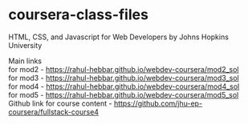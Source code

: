 # coursera-class-files
HTML, CSS, and Javascript for Web Developers by Johns Hopkins University

Main links <br />
for mod2 - https://rahul-hebbar.github.io/webdev-coursera/mod2_sol <br />
for mod3 - https://rahul-hebbar.github.io/webdev-coursera/mod3_sol <br />
for mod4 - https://rahul-hebbar.github.io/webdev-coursera/mod4_sol <br />
for mod5 - https://rahul-hebbar.github.io/webdev-coursera/mod5_sol <br />
Github link for course content - https://github.com/jhu-ep-coursera/fullstack-course4
